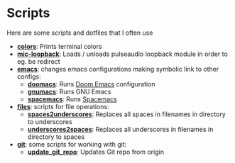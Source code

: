 # Scripts

Here are some scripts and dotfiles that I often use

- **[colors](https://github.com/maxbarsukov/scripts/blob/master/src/colors)**: Prints terminal colors
- **[mic-loopback](https://github.com/maxbarsukov/scripts/blob/master/src/mic-loopback)**: Loads / unloads pulseaudio loopback module in order to eg. be redirect
- **[emacs](https://github.com/maxbarsukov/scripts/tree/master/src/emacs)**:
changes emacs configurations making symbolic link to other configs:
  - **[doomacs](https://github.com/maxbarsukov/scripts/blob/master/src/emacs/doomacs)**: Runs [Doom Emacs](https://github.com/hlissner/doom-emacs) configuration
  - **[gnumacs](https://github.com/maxbarsukov/scripts/blob/master/src/emacs/gnumacs)**: Runs GNU Emacs
  - **[spacemacs](https://github.com/maxbarsukov/scripts/blob/master/src/emacs/spacemacs)**: Runs [Spacemacs](https://github.com/syl20bnr/spacemacs)
- **[files](https://github.com/maxbarsukov/scripts/tree/master/src/files)**:
scripts for file operations:
  - **[spaces2underscores](https://github.com/maxbarsukov/scripts/blob/master/src/emacs/doomacs)**: Replaces all spaces in filenames in directory to underscores
  - **[underscores2spaces](https://github.com/maxbarsukov/scripts/blob/master/src/emacs/gnumacs)**: Replaces all underscores in filenames in directory to spaces
- **[git](https://github.com/maxbarsukov/scripts/tree/master/src/git)**:
some scripts for working with git:
  - **[update_git_repo](https://github.com/maxbarsukov/scripts/blob/master/src/emacs/doomacs)**: Updates Git repo from origin
